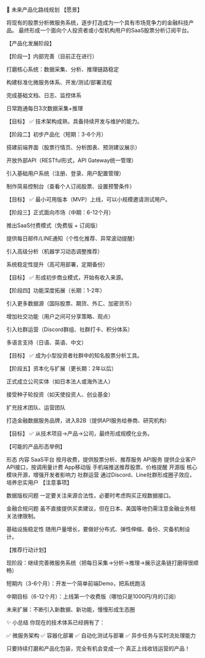 📄 未来产品化路线规划
【愿景】

将现有的股票分析微服务系统，逐步打造成为一个具有市场竞争力的金融科技产品。
最终形成一个面向个人投资者或小型机构用户的SaaS股票分析订阅平台。

【产品化发展阶段】

【阶段一】内部完善（目前正在进行）

打磨核心系统：数据采集、分析、推理链路稳定

构建标准化微服务体系、开发/测试/部署流程

完成基础文档、日志、监控体系

日常跑通每日3次数据采集+推理

【目标】
✅ 技术架构成熟，具备持续开发与维护的能力。

【阶段二】初步产品化（短期：3-6个月）

搭建前端界面（股票行情页、分析图表、预测建议展示）

开放外部API（RESTful形式，API Gateway统一管理）

引入基础用户系统（注册、登录、用户配置管理）

制作简易控制台（查看个人订阅股票、设置预警条件）

【目标】
✅ 最小可用版本（MVP）上线，可以小规模邀请测试用户。

【阶段三】正式面向市场（中期：6-12个月）

推出SaaS付费模式（免费版 + 订阅版）

提供每日邮件/LINE通知（个性化推荐、异常波动提醒）

引入高级分析（机器学习动态调整推荐）

系统稳定性提升（高可用部署，定期备份）

【目标】
✅ 形成初步商业模式，开始有收入来源。

【阶段四】功能深度拓展（长期：1-2年）

引入更多数据源（国际股票、期货、外汇、加密货币）

增加社交功能（用户之间可分享策略、观点）

引入社群运营（Discord群组、社群打卡、积分体系）

多语言支持（日语、英语、中文）

【目标】
✅ 成为小型投资者社群中的知名股票分析工具。

【阶段五】资本化与扩展（更长期：2年以后）

正式成立公司实体（如日本法人或海外法人）

接受种子轮投资（如天使投资人、创业基金）

扩充技术团队、运营团队

打造金融数据服务品牌，进入B2B（提供API服务给券商、研究机构）

【目标】
✅ 从技术项目→产品→公司，最终形成规模化业务。

【可能的产品形态举例】


形态	内容
SaaS平台	按月收费，提供股票分析、推荐服务
API服务	提供企业客户API接口，按调用量计费
App移动版	手机端推送推荐股票、价格提醒
开源版	核心模块开源，增强开发者影响力
社群运营	通过Discord、Line社群形成圈子效应，培养忠实用户
【注意事项】

数据版权问题
一定要关注来源合法性，必要时考虑购买正规数据接口。

金融合规问题
虽不直接提供买卖建议，但在日本、美国等地仍需注意金融业务相关法律限制。

基础设施稳定性
随用户量增长，要做好分布式、弹性伸缩、备份、灾备机制设计。

【推荐行动计划】

现阶段：继续完善微服务系统（把每日采集→分析→推理→展示这条链打磨得很顺畅）

短期内（3-6个月）：开发一个简单前端Demo，把系统跑活

中期目标（6-12个月）：上线第一个收费版（哪怕只是1000円/月的订阅）

未来扩展：不断引入新数据、新功能，慢慢形成生态圈

✨ 小总结
你现在的技术体系已经拥有了：

✅ 微服务架构
✅ 容器化部署
✅ 自动化测试与部署
✅ 异步任务与实时流处理能力

只要持续打磨和产品化包装，完全有机会变成一个
真正上线收钱运营的产品！